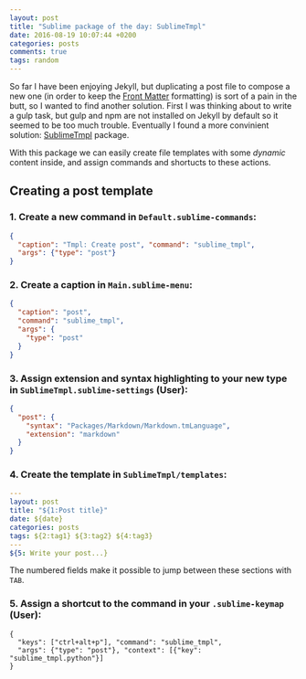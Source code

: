 ```yaml
---
layout: post
title: "Sublime package of the day: SublimeTmpl"
date: 2016-08-19 10:07:44 +0200
categories: posts
comments: true
tags: random
---
```

So far I have been enjoying Jekyll, but duplicating a post file to compose a new one (in order to keep the [Front Matter](https://jekyllrb.com/docs/frontmatter/) formatting) is sort of a pain in the butt, so I wanted to find another solution. First I was thinking about to write a gulp task, but gulp and npm are not installed on Jekyll by default so it seemed to be too much trouble. Eventually I found a more convinient solution: [SublimeTmpl](https://github.com/kairyou/SublimeTmpl) package.

With this package we can easily create file templates with some *dynamic* content inside, and assign commands and shortucts to these actions.

## Creating a post template

### 1. Create a new command in `Default.sublime-commands`: 

```json
{
  "caption": "Tmpl: Create post", "command": "sublime_tmpl",
  "args": {"type": "post"}
}
```

### 2. Create a caption in `Main.sublime-menu`:

```json
{
  "caption": "post",
  "command": "sublime_tmpl",
  "args": {
  	"type": "post"
  }
}
```

### 3. Assign extension and syntax highlighting to your new type in `SublimeTmpl.sublime-settings` (User):

```json
{
  "post": {
    "syntax": "Packages/Markdown/Markdown.tmLanguage",
    "extension": "markdown"
  }
}
```

### 4. Create the template in `SublimeTmpl/templates`:

```yaml
---
layout: post
title: "${1:Post title}"
date: ${date}
categories: posts
tags: ${2:tag1} ${3:tag2} ${4:tag3}
---
${5: Write your post...}
```

The numbered fields make it possible to jump between these sections with `TAB`.

### 5. Assign a shortcut to the command in your `.sublime-keymap` (User):

```
{
  "keys": ["ctrl+alt+p"], "command": "sublime_tmpl",
  "args": {"type": "post"}, "context": [{"key": "sublime_tmpl.python"}]
}
```